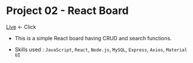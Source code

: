 # Project 02 - React Board 

 [Live](https://lucaswgong.com/portfolio/02/) <- Click
 
 - This is a simple React board having CRUD and search functions.

 - Skills used : `JavaScript`, `React`, `Node.js`, `MySQL`, `Express`, `Axios`, `Material UI`
